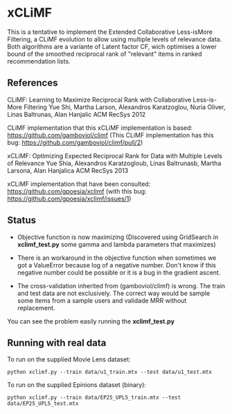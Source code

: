 xCLiMF
======

This is a tentative to implement the Extended Collaborative Less-isMore 
Filtering, a CLiMF evolution to allow using multiple levels of relevance data. 
Both algorithms are a variante of Latent factor CF, wich optimises a lower 
bound of the smoothed reciprocal rank of "relevant" items in ranked 
recommendation lists.

## References

CLiMF: Learning to Maximize Reciprocal Rank with Collaborative Less-is-More Filtering
Yue Shi, Martha Larson, Alexandros Karatzoglou, Nuria Oliver, Linas Baltrunas, Alan Hanjalic
ACM RecSys 2012

CLiMF implementation that this xCLiMF implementation is based: 
https://github.com/gamboviol/climf (This CLiMF implementation has this bug:
https://github.com/gamboviol/climf/pull/2)

xCLiMF: Optimizing Expected Reciprocal Rank for Data with Multiple Levels of Relevance
Yue Shia, Alexandros Karatzogloub, Linas Baltrunasb, Martha Larsona, Alan Hanjalica
ACM RecSys 2013

xCLiMF implementation that have been consulted: 
https://github.com/gpoesia/xclimf (with this bug: 
https://github.com/gpoesia/xclimf/issues/1)

## Status

- Objective function is now maximizing (Discovered using GridSearch in 
**xclimf_test.py** some gamma and lambda parameters that maximizes)

- There is an workaround in the objective function when sometimes we got a 
ValueError because log of a negative number. Don't know if this negative 
number could be possible or it is a bug in the gradient ascent.

- The cross-validation inherited from (gamboviol/climf) is wrong. The train and
test data are not exclusively. The correct way would be sample some items from
a sample users and validade MRR without replacement.

You can see the problem easily running the **xclimf_test.py**

## Running with real data

To run on the supplied Movie Lens dataset:

    python xclimf.py --train data/u1_train.mtx --test data/u1_test.mtx 

To run on the supplied Epinions dataset (binary):

    python xclimf.py --train data/EP25_UPL5_train.mtx --test data/EP25_UPL5_test.mtx
    
 
